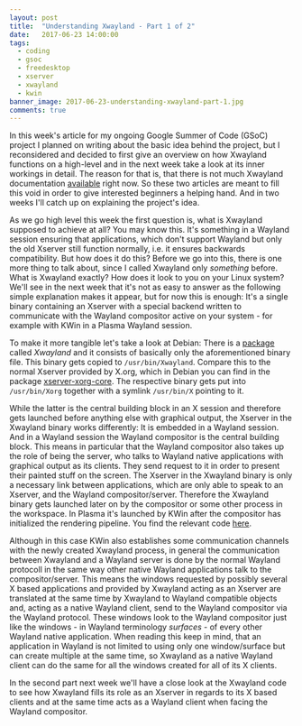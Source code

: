 ```yaml
---
layout: post
title:  "Understanding Xwayland - Part 1 of 2"
date:   2017-06-23 14:00:00
tags:
  - coding
  - gsoc
  - freedesktop
  - xserver
  - xwayland
  - kwin
banner_image: 2017-06-23-understanding-xwayland-part-1.jpg
comments: true
---
```

In this week's article for my ongoing Google Summer of Code (GSoC) project I planned on writing about the basic idea behind the project, but I reconsidered and decided to first give an overview on how Xwayland functions on a high-level and in the next week take a look at its inner workings in detail. The reason for that is, that there is not much Xwayland documentation [available][xwayland-doc] right now. So these two articles are meant to fill this void in order to give interested beginners a helping hand. And in two weeks I'll catch up on explaining the project's idea.

As we go high level this week the first question is, what is Xwayland supposed to achieve at all? You may know this. It's something in a Wayland session ensuring that applications, which don't support Wayland but only the old Xserver still function normally, i.e. it ensures backwards compatibility. But how does it do this? Before we go into this, there is one more thing to talk about, since I called Xwayland only *something* before. What is Xwayland exactly? How does it look to you on your Linux system? We'll see in the next week that it's not as easy to answer as the following simple explanation makes it appear, but for now this is enough: It's a single binary containing an Xserver with a special backend written to communicate with the Wayland compositor active on your system - for example with KWin in a Plasma Wayland session.

To make it more tangible let's take a look at Debian: There is a [package][debian-xwayland] called *Xwayland* and it consists of basically only the aforementioned binary file. This binary gets copied to `/usr/bin/Xwayland`. Compare this to the normal Xserver provided by X.org, which in Debian you can find in the package [xserver-xorg-core][debian-xorg-xserver]. The respective binary gets put into `/usr/bin/Xorg` together with a symlink `/usr/bin/X` pointing to it.

While the latter is the central building block in an X session and therefore gets launched before anything else with graphical output, the Xserver in the Xwayland binary works differently: It is embedded in a Wayland session. And in a Wayland session the Wayland compositor is the central building block. This means in particular that the Wayland compositor also takes up the role of being the server, who talks to Wayland native applications with graphical output as its clients. They send request to it in order to present their painted stuff on the screen. The Xserver in the Xwayland binary is only a necessary link between applications, which are only able to speak to an Xserver, and the Wayland compositor/server. Therefore the Xwayland binary gets launched later on by the compositor or some other process in the workspace. In Plasma it's launched by KWin after the compositor has initialized the rendering pipeline. You find the relevant code [here][kwin-xwayland-start].

Although in this case KWin also establishes some communication channels with the newly created Xwayland process, in general the communication between Xwayland and a Wayland server is done by the normal Wayland protocoll in the same way other native Wayland applications talk to the compositor/server. This means the windows requested by possibly several X based applications and provided by Xwayland acting as an Xserver are translated at the same time by Xwayland to Wayland compatible objects and, acting as a native Wayland client, send to the Wayland compositor via the Wayland protocol. These windows look to the Wayland compositor just like the windows - in Wayland terminology *surfaces* - of every other Wayland native application. When reading this keep in mind, that an application in Wayland is not limited to using only one window/surface but can create multiple at the same time, so Xwayland as a native Wayland client can do the same for all the windows created for all of its X clients.

In the second part next week we'll have a close look at the Xwayland code to see how Xwayland fills its role as an Xserver in regards to its X based clients and at the same time acts as a Wayland client when facing the Wayland compositor.

[xwayland-doc]: https://wayland.freedesktop.org/xserver.html
[debian-xwayland]: https://packages.debian.org/en/sid/xwayland
[debian-xorg-xserver]: https://packages.debian.org/en/sid/xserver-xorg-core
[kwin-xwayland-start]: https://cgit.kde.org/kwin.git/tree/main_wayland.cpp#n322
